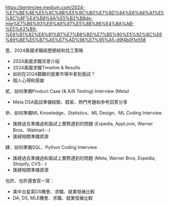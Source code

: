 https://bertmclee.medium.com/2024-%E7%BE%8E%E5%9C%8B%E5%9C%B0%E7%8D%84%E6%A8%A1%E5%BC%8F%E4%B8%8A%E5%B2%B8ds-mle%E7%B6%93%E9%A9%97%E5%88%86%E4%BA%AB-%E5%A3%B9-%E6%B1%82%E8%81%B7%E7%B8%BD%E7%B5%90%E5%92%8C%E6%89%BE%E5%B7%A5%E7%AD%96%E7%95%A5-d9f4b0f1e558

壹、2024美國求職經歷總結和找工策略
* 2024美國求職背景介紹
* 2024美國求職Timeline & Results
* 如何在2024艱難的就業市場中拿到面試？
* 個人心得和感謝

貳、如何準備Product Case (& A/B Testing) Interview (Meta)
* Meta DSA面試準備經驗、框架、熱門考題和參考回答分享

參、如何準備ML Knowledge、Statistics、ML Design、ML Coding Interview
* 匯總過去準備過和面試上實際遇到的問題 (Expedia, AppLovin, Warner Bros、Walmart⋯)
* 匯總相關準備資源

肆、如何準備SQL、Python Coding Interview
* 匯總過去準備過和面試上實際遇到的問題 (Meta, Warner Bros, Expedia, Shopify, CVS⋯)
* 匯總相關準備資源

也許、也許還會寫一寫：
* 美中台星英DS機會、求職、就業發展比較
* DA, DS, MLE機會、求職、就業發展比較
